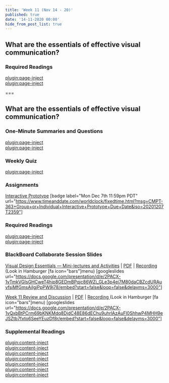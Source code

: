 ```yaml
---
title: 'Week 11 (Nov 14 - 20)'
published: true
date: '14-11-2020 00:00'
hide_from_post_list: true
---
```


## What are the essentials of effective visual communication?  

### Required Readings  
[plugin:page-inject](../../weekly-readings/week-11-1?template=partials/embedlycardlinkonly)  
[plugin:page-inject](../../weekly-readings/week-11-2?template=partials/embedlycardlinkonly)  

===

## **What are the essentials of effective visual communication?**

### One-Minute Summaries and Questions  
[plugin:page-inject](../../canvaslms-assignments/one-minute-summaries/week-11-1)  
[plugin:page-inject](../../canvaslms-assignments/one-minute-summaries/week-11-2)  

### Weekly Quiz
[plugin:page-inject](../../canvaslms-assignments/weekly-review-quizzes/week-11)  

### Assignments
[Interactive Prototype](https://canvas.sfu.ca/courses/56304/assignments/457113) [badge label="Mon Dec 7th 11:59pm PDT" url="https://www.timeanddate.com/worldclock/fixedtime.html?msg=CMPT-363+Group+or+Individual+Interactive+Prototype+Due+Date&iso=20201207T2359"]

### Required Readings  
[plugin:page-inject](../../weekly-readings/week-11-1?template=partials/embedlycardlinkonly)  
[plugin:page-inject](../../weekly-readings/week-11-2?template=partials/embedlycardlinkonly)  

### BlackBoard Collaborate Session Slides
[Visual Design Essentials — Mini-lectures and Activities](https://docs.google.com/presentation/d/e/2PACX-1vTmkVGIsGHCweT4hjp8GEDmBPqjc86WZj_GLe3p4ei7M80daCBZcdURAuvfsiMfGmsAiIgjPpPW9j78/pub?start=false&loop=false&delayms=3000)  | [PDF](https://canvas.sfu.ca/courses/56304/files/folder/Downloads/Slides%20PDFs/Mini-Lectures%20and%20Activities/Week-11) | [Recording ](https://canvas.sfu.ca/courses/56304/external_tools/3544) (Look in Hamburger [fa icon="bars"]menu)
[googleslides url="https://docs.google.com/presentation/d/e/2PACX-1vTmkVGIsGHCweT4hjp8GEDmBPqjc86WZj_GLe3p4ei7M80daCBZcdURAuvfsiMfGmsAiIgjPpPW9j78/embed?start=false&loop=false&delayms=3000"]

[Week 11 Review and Discussion](https://docs.google.com/presentation/d/e/2PACX-1vQxbBtPCrm69bKNKMdq8DjdC48E86dEChu9uhrlAzAuFl0ShhwP4MHH9eJSZtb7fxto6SeeYEuzDf8r/pub?start=false&loop=false&delayms=3000)  | [PDF](https://canvas.sfu.ca/courses/56304/files/folder/Downloads/Slides%20PDFs/Review%20and%20Discussion/Week-11) | [Recording ](https://canvas.sfu.ca/courses/56304/external_tools/3544) (Look in Hamburger [fa icon="bars"]menu)
[googleslides url="https://docs.google.com/presentation/d/e/2PACX-1vQxbBtPCrm69bKNKMdq8DjdC48E86dEChu9uhrlAzAuFl0ShhwP4MHH9eJSZtb7fxto6SeeYEuzDf8r/embed?start=false&loop=false&delayms=3000"]

### Supplemental Readings  
[plugin:content-inject](../../ux-techniques-guide/what-are-the-essentials-of-effective-visual-communication/grids)  
[plugin:content-inject](../../ux-techniques-guide/what-are-the-essentials-of-effective-visual-communication/hierarchy)  
[plugin:content-inject](../../ux-techniques-guide/what-are-the-essentials-of-effective-visual-communication/icons)  
[plugin:content-inject](../../ux-techniques-guide/what-are-the-essentials-of-effective-visual-communication/layout)  
[plugin:content-inject](../../ux-techniques-guide/what-are-the-essentials-of-effective-visual-communication/typography)  
[plugin:content-inject](../../ux-techniques-guide/what-are-the-essentials-of-effective-visual-communication/visual-design-principles)  
[plugin:content-inject](../../ux-techniques-guide/what-are-the-essentials-of-effective-visual-communication/visual-interface-design)  
